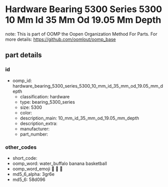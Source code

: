 # Hardware Bearing 5300 Series 5300 10 Mm Id 35 Mm Od 19.05 Mm Depth  

note: This is part of OOMP the Oopen Organization Method For Parts. For more details: https://github.com/oomlout/oomp_base

##  part details





### id
* oomp_id: hardware_bearing_5300_series_5300_10_mm_id_35_mm_od_19.05_mm_depth
  * classification: hardware
  * type: bearing_5300_series
  * size: 5300
  * color: 
  * description_main: 10_mm_id_35_mm_od_19.05_mm_depth
  * description_extra: 
  * manufacturer: 
  * part_number: 

### other_codes
* short_code: 
* oomp_word: water_buffalo banana basketball
* oomp_word_emoji :water_buffalo: :banana: :basketball:
* md5_6_alpha: 3gr6e
* md5_6: 58d096